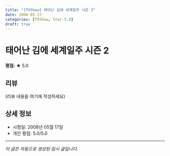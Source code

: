 ```yaml
---
title: "[TVShow] 태어난 김에 세계일주 시즌 2"
date: 2008-05-17
categories: [TVShow, Star-5.0]
draft: true
---
```


# 태어난 김에 세계일주 시즌 2

**평점:** ★ 5.0

## 리뷰

(리뷰 내용을 여기에 작성하세요)

## 상세 정보

- 시청일: 2008년 05월 17일
- 개인 평점: 5.0/5.0

---

*이 글은 자동으로 생성된 임시 글입니다.*
